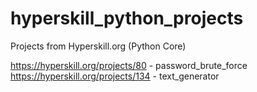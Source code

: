 # hyperskill_python_projects
Projects from Hyperskill.org (Python Core)


https://hyperskill.org/projects/80 - password_brute_force
https://hyperskill.org/projects/134 - text_generator
